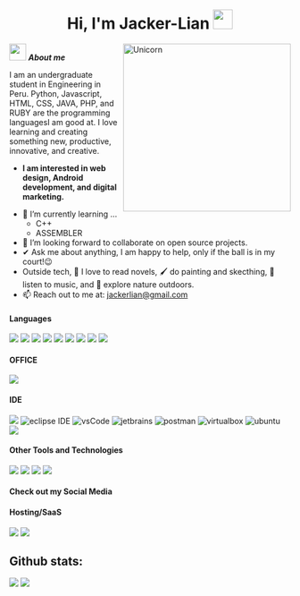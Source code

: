 <h1 align="center">Hi, I'm Jacker-Lian <img src="https://media.giphy.com/media/hvRJCLFzcasrR4ia7z/giphy.gif" width="35"></h1>
<img align="right" width=300px alt="Unicorn" src="https://media.tenor.com/V_QU5uejDPQAAAAj/settbox.gif"/>

 <img src="https://media.giphy.com/media/ObNTw8Uzwy6KQ/giphy.gif" width="30px">&nbsp;***About me***

I am an undergraduate student in Engineering in Peru. Python, Javascript, HTML, CSS, JAVA, PHP, and RUBY are the programming languages ​​I am good at. I love learning and creating something new, productive, innovative, and creative.
* **I am interested in web design, Android development, and digital marketing.**
- 🌱 I’m currently learning ...
  - C++
  - ASSEMBLER
- 👯 I’m looking forward to collaborate on open source projects.
- ✔ Ask me about anything, I am happy to help, only if the ball is in my court!😉<br>
- Outside tech, 📖 I love to read novels, 🖌️ do painting and skecthing, 🎵 listen to music, and 🌴 explore nature outdoors.
- 📫 Reach out to me at: <a href="jackerlian@gmail.com">jackerlian@gmail.com</a>

<h4> Languages </h4>
<span> 
  <img src="https://img.shields.io/badge/HTML5-E34F26?style=for-the-badge&logo=html5&logoColor=white">
  <img src="https://img.shields.io/badge/CSS3-1572B6?style=for-the-badge&logo=css3&logoColor=white">
  <img src="https://img.shields.io/badge/JavaScript-F7DF1E?style=for-the-badge&logo=javascript&logoColor=black">
  <img src="https://img.shields.io/badge/Java-ED8B00?style=for-the-badge&logo=java&logoColor=white">
  
  <img src="https://img.shields.io/badge/PHP-777BB4?style=for-the-badge&logo=php&logoColor=white">
  <img src="https://img.shields.io/badge/typescript-3178C6.svg?style=for-the-badge&logo=typescript&logoColor=white">
  <img src="https://img.shields.io/badge/assembly%20script-%23000000.svg?style=for-the-badge&logo=assemblyscript&logoColor=white">
  <img src="https://img.shields.io/badge/python-3670A0?style=for-the-badge&logo=python&logoColor=ffdd54">
  <img src="https://img.shields.io/badge/ruby-%23CC342D.svg?style=for-the-badge&logo=ruby&logoColor=white">
</span>

<h4> OFFICE</h4>
<span>
  <img src="https://img.shields.io/badge/Microsoft_Office-D83B01?style=for-the-badge&logo=microsoft-office&logoColor=white">
</span>


<h4> IDE </h4>
<span>
<img src="https://img.shields.io/badge/Android_Studio-3DDC84?style=for-the-badge&logo=android-studio&logoColor=white">
<img src="https://img.shields.io/badge/eclipse-2C2255.svg?style=for-the-badge&logo=eclipse&logoColor=white" alt="eclipse IDE"/>
<img src="https://img.shields.io/badge/vscode-007ACC.svg?style=for-the-badge&logo=visualstudiocode&logoColor=white" alt="vsCode"/>
<img src="https://img.shields.io/badge/jetbrains%20IDE-000000.svg?style=for-the-badge&logo=jetbrains&logoColor=white" alt="jetbrains" />
<img src="https://img.shields.io/badge/postman-FF6C37.svg?style=for-the-badge&logo=postman&logoColor=white" alt="postman"/>
<img src="https://img.shields.io/badge/virtualbox-183A61.svg?style=for-the-badge&logo=virtualbox&logoColor=white"
      alt="virtualbox"/>
<img src="https://img.shields.io/badge/ubuntu-E95420.svg?style=for-the-badge&logo=ubuntu&logoColor=white" alt="ubuntu"/>
<img src="https://img.shields.io/badge/Obsidian-%23483699.svg?style=for-the-badge&logo=obsidian&logoColor=white"/>
</span>


<h4> Other Tools and Technologies </h4>
<span>
  <img src="https://img.shields.io/badge/Git-F05032?style=for-the-badge&logo=git&logoColor=white">
  <img src="https://img.shields.io/badge/Xampp-F37623?style=for-the-badge&logo=xampp&logoColor=white">
  <img src="https://img.shields.io/badge/mysql-4479A1.svg?style=for-the-badge&logo=mysql&logoColor=white">
  <img src="https://img.shields.io/badge/MariaDB-003545?style=for-the-badge&logo=mariadb&logoColor=white">
</span>
<h4> Check out my Social Media </h4>
<span>
  
</span>
<h4> Hosting/SaaS</h4>
<span>
  <img src="https://img.shields.io/badge/Oracle-F80000?style=for-the-badge&logo=oracle&logoColor=white">
  <img src="https://img.shields.io/badge/azure-%230072C6.svg?style=for-the-badge&logo=microsoftazure&logoColor=white">
</span>
<h2 >Github stats:</h2> 

[![](https://github-readme-stats.vercel.app/api?username=Jacker-Lian&show_icons=true&theme=tokyonight&hide_border=true&locale=en)](https://github.com/Elanza-48)
[![](https://github-readme-streak-stats.herokuapp.com/?user=Jacker-Lian&theme=material-palenight)](https://github.com/Jacker-Lian)
</div>
